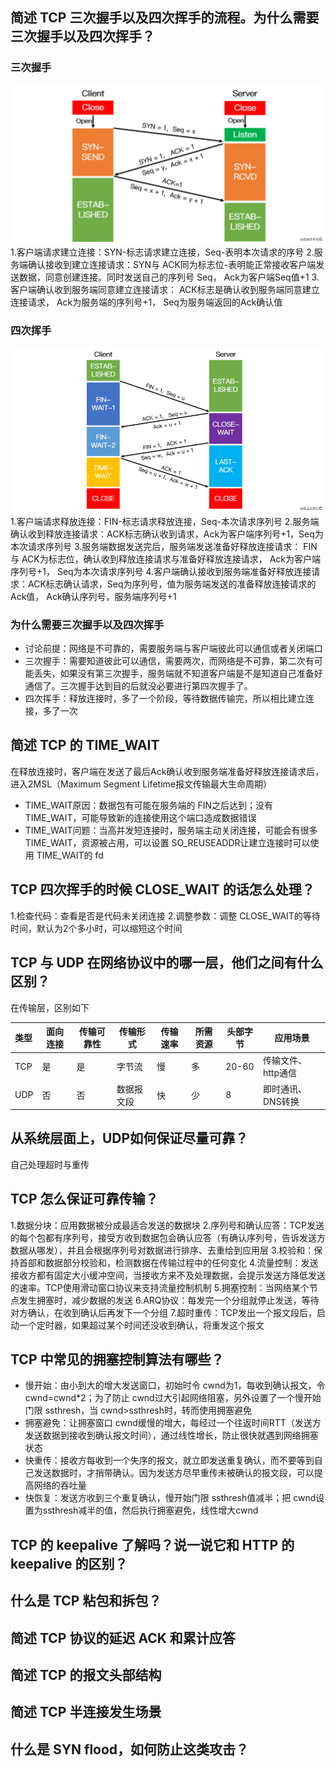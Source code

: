 ## 简述 TCP 三次握手以及四次挥手的流程。为什么需要三次握手以及四次挥手？
### 三次握手
![三次握手](三次握手.image)
1.客户端请求建立连接：SYN-标志请求建立连接，Seq-表明本次请求的序号
2.服务端确认接收到建立连接请求：SYN与 ACK同为标志位-表明能正常接收客户端发送数据，同意创建连接。同时发送自己的序列号 Seq， Ack为客户端Seq值+1
3.客户端确认收到服务端同意建立连接请求： ACK标志是确认收到服务端同意建立连接请求， Ack为服务端的序列号+1， Seq为服务端返回的Ack确认值
### 四次挥手
![四次挥手](四次挥手.image)
1.客户端请求释放连接：FIN-标志请求释放连接，Seq-本次请求序列号
2.服务端确认收到释放连接请求：ACK标志确认收到请求，Ack为客户端序列号+1，Seq为本次请求序列号
3.服务端数据发送完后，服务端发送准备好释放连接请求： FIN与 ACK为标志位，确认收到释放连接请求与准备好释放连接请求， Ack为客户端序列号+1， Seq为本次请求序列号
4.客户端确认接收到服务端准备好释放连接请求：ACK标志确认请求，Seq为序列号，值为服务端发送的准备释放连接请求的 Ack值， Ack确认序列号，服务端序列号+1

### 为什么需要三次握手以及四次挥手
- 讨论前提：网络是不可靠的，需要服务端与客户端彼此可以通信或者关闭端口
- 三次握手：需要知道彼此可以通信，需要两次，而网络是不可靠，第二次有可能丢失，如果没有第三次握手，服务端就不知道客户端是不是知道自己准备好通信了。三次握手达到目的后就没必要进行第四次握手了。
- 四次挥手：释放连接时，多了一个阶段，等待数据传输完，所以相比建立连接，多了一次

## 简述 TCP 的 TIME_WAIT
在释放连接时，客户端在发送了最后Ack确认收到服务端准备好释放连接请求后，进入2MSL（Maximum Segment Lifetime报文传输最大生命周期）
- TIME_WAIT原因：数据包有可能在服务端的 FIN之后达到；没有 TIME_WAIT，可能导致新的连接使用这个端口造成数据错误
- TIME_WAIT问题：当高并发短连接时，服务端主动关闭连接，可能会有很多 TIME_WAIT，资源被占用，可以设置 SO_REUSEADDR让建立连接时可以使用 TIME_WAIT的 fd

## TCP 四次挥手的时候 CLOSE_WAIT 的话怎么处理？
1.检查代码：查看是否是代码未关闭连接
2.调整参数：调整 CLOSE_WAIT的等待时间，默认为2个多小时，可以缩短这个时间

## TCP 与 UDP 在网络协议中的哪一层，他们之间有什么区别？
在传输层，区别如下

| 类型 | 面向连接 | 传输可靠性 | 传输形式   | 传输速率     | 所需资源     |头部字节       | 应用场景           |
| :--- | -------- | ---------- | ---------- | ---- | ---- | ----- | ------------------ |
| TCP  | 是       | 是         | 字节流     | 慢   | 多   | 20-60 | 传输文件、http通信 |
| UDP  | 否       | 否         | 数据报文段 | 快   | 少   | 8     | 即时通讯、DNS转换  |



## 从系统层面上，UDP如何保证尽量可靠？
自己处理超时与重传

## TCP 怎么保证可靠传输？
1.数据分块：应用数据被分成最适合发送的数据块
2.序列号和确认应答：TCP发送的每个包都有序列号，接受方收到数据包会确认应答（有确认序列号，告诉发送方数据从哪发），并且会根据序列号对数据进行排序、去重给到应用层
3.校验和：保持首部和数据部分校验和，检测数据在传输过程中的任何变化
4.流量控制：发送接收方都有固定大小缓冲空间，当接收方来不及处理数据，会提示发送方降低发送的速率。TCP使用滑动窗口协议来支持流量控制机制
5.拥塞控制：当网络某个节点发生拥塞时，减少数据的发送
6.ARQ协议：每发完一个分组就停止发送，等待对方确认，在收到确认后再发下一个分组
7.超时重传：TCP发出一个报文段后，启动一个定时器，如果超过某个时间还没收到确认，将重发这个报文

## TCP 中常见的拥塞控制算法有哪些？
- 慢开始：由小到大的增大发送窗口，初始时令 cwnd为1，每收到确认报文，令 cwnd=cwnd\*2；为了防止 cwnd过大引起网络阻塞，另外设置了一个慢开始门限 ssthresh，当 cwnd>ssthresh时，转而使用拥塞避免
- 拥塞避免：让拥塞窗口 cwnd缓慢的增大，每经过一个往返时间RTT（发送方发送数据到接收到确认报文时间），通过线性增长，防止很快就遇到网络拥塞状态
- 快重传：接收方每收到一个失序的报文，就立即发送重复确认，而不要等到自己发送数据时，才捎带确认。因为发送方尽早重传未被确认的报文段，可以提高网络的吞吐量
- 快恢复：发送方收到三个重复确认，慢开始门限 ssthresh值减半；把 cwnd设置为ssthresh减半的值，然后执行拥塞避免，线性增大cwnd

## TCP 的 keepalive 了解吗？说一说它和 HTTP 的 keepalive 的区别？

## 什么是 TCP 粘包和拆包？

## 简述 TCP 协议的延迟 ACK 和累计应答

## 简述 TCP 的报文头部结构

## 简述 TCP 半连接发生场景

## 什么是 SYN flood，如何防止这类攻击？

